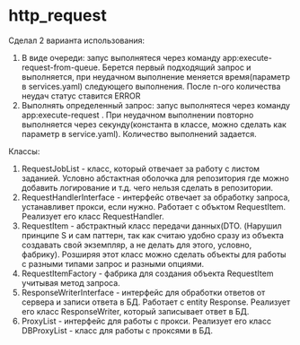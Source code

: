 # http_request
Сделал 2 варианта использования:
1. В виде очереди: запус выполнятеся через команду app:execute-request-from-queue. Берется первый подходящий запрос и выполняется, при неудачном выполнение меняется время(параметр в services.yaml) следующего выполнения. После n-ого количества неудач статус ставится ERROR 
2. Выполнять определенный запрос:  запус выполнятеся через команду app:execute-request <requestId>. При неудачном выполнении повторно выполняется через секунду(константа в классе, можно сделать как параметр в service.yaml). Количество выполнений задается.

Классы:
  1. RequestJobList - класс, который отвечает за работу с листом заданией. Условно абстактная оболочка для репозитория где можно добавить логирование и т.д. чего нельзя сделать в репозитории.
  2. RequestHandlerInterface - интерфейс отвечает за обработку запроса, устанавливет прокси, если нужно. Работает с объктом RequestItem. Реализует его класс RequestHandler.
  3. RequestItem - абстрактный класс передачи данных(DTO. (Нарушил принципе S и сам паттерн, так как считаю удобно сразу из объекта создавать свой экземпляр, а не делать для этого, условно, фабрику). Розширяя этот класс можно сделать объекты для работы с разными типами запрос и разными опциями.
  4. RequestItemFactory - фабрика для создания объекта RequestItem учитывая метод запроса.
  5. ResponseWriterInterface - интерфейс для обработки ответов от сервера и записи ответа в БД. Работает с entity Response. Реализует его класс ResponseWriter, который записывает ответ в БД.
  6. ProxyList - интерфейс для работы с прокси.  Реализует его класс DBProxyList - класс для работы с проксями в БД. 
